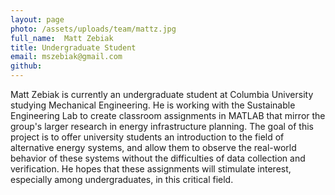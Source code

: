 ```yaml
---
layout: page
photo: /assets/uploads/team/mattz.jpg
full_name:  Matt Zebiak
title: Undergraduate Student
email: mszebiak@gmail.com
github: 
---
```

Matt Zebiak is currently an undergraduate student at Columbia University studying Mechanical Engineering. He is working with the Sustainable Engineering Lab to create classroom assignments in MATLAB that mirror the group's larger research in energy infrastructure planning. The goal of this project is to offer university students an introduction to the field of alternative energy systems, and allow them to observe the real-world behavior of these systems without the difficulties of data collection and verification. He hopes that these assignments will stimulate interest, especially among undergraduates, in this critical field.
